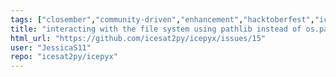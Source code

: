 ```yaml
---
tags: ["closember","community-driven","enhancement","hacktoberfest","icesat-2","python3"]
title: "interacting with the file system using pathlib instead of os.path"
html_url: "https://github.com/icesat2py/icepyx/issues/15"
user: "JessicaS11"
repo: "icesat2py/icepyx"
---
```



